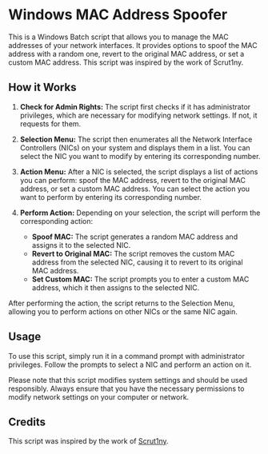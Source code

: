 # Windows MAC Address Spoofer

This is a Windows Batch script that allows you to manage the MAC addresses of your network interfaces. It provides options to spoof the MAC address with a random one, revert to the original MAC address, or set a custom MAC address. This script was inspired by the work of Scrut1ny.

## How it Works

1. **Check for Admin Rights:** The script first checks if it has administrator privileges, which are necessary for modifying network settings. If not, it requests for them.

2. **Selection Menu:** The script then enumerates all the Network Interface Controllers (NICs) on your system and displays them in a list. You can select the NIC you want to modify by entering its corresponding number.

3. **Action Menu:** After a NIC is selected, the script displays a list of actions you can perform: spoof the MAC address, revert to the original MAC address, or set a custom MAC address. You can select the action you want to perform by entering its corresponding number.

4. **Perform Action:** Depending on your selection, the script will perform the corresponding action:

   - **Spoof MAC:** The script generates a random MAC address and assigns it to the selected NIC.
   - **Revert to Original MAC:** The script removes the custom MAC address from the selected NIC, causing it to revert to its original MAC address.
   - **Set Custom MAC:** The script prompts you to enter a custom MAC address, which it then assigns to the selected NIC.

After performing the action, the script returns to the Selection Menu, allowing you to perform actions on other NICs or the same NIC again.

## Usage

To use this script, simply run it in a command prompt with administrator privileges. Follow the prompts to select a NIC and perform an action on it.

Please note that this script modifies system settings and should be used responsibly. Always ensure that you have the necessary permissions to modify network settings on your computer or network.

## Credits

This script was inspired by the work of [Scrut1ny](https://github.com/Scrut1ny).
